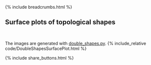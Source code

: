 {% include breadcrumbs.html %}

## Surface plots of topological shapes
<div class="header_line"><br/></div>

The images are generated with [double_shapes.py](https://github.com/zhendrikse/science/blob/main/mathematics/code/double_shapes.py).
{% include_relative code/DoubleShapesSurfacePlot.html %}

<p style="clear: both;"></p>

{% include share_buttons.html %}